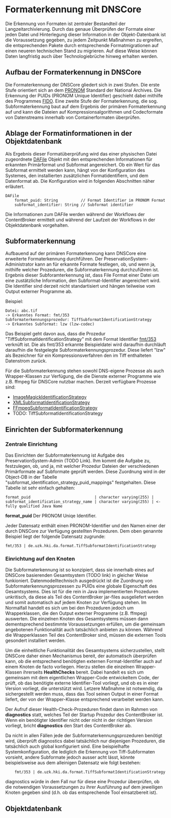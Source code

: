 # Formaterkennung mit DNSCore

Die Erkennung von Formaten ist zentraler Bestandteil der Langzeitarchivierung. Durch das genaue Überprüfen der Formate einer jeden Datei und Hinterlegung dieser Information in der Objekt-Datenbank ist die Voraussetzung gegeben, zu jedem Zeitpunkt Maßnahmen zu ergreifen, die entsprechenden Pakete durch entsprechende Formatmigrationen auf einen neueren technischen Stand zu migrieren. Auf diese Weise können Daten langfristig auch über Technologiebrüche hinweg erhalten werden.

## Aufbau der Formaterkennung in DNSCore

Die Formaterkennung der DNSCore gliedert sich in zwei Stufen. Die erste Stufe orientiert sich an dem [PRONOM](http://apps.nationalarchives.gov.uk/PRONOM/Default.aspx) Standard der National Archives. Die Erkennung der PUIDs (PRONOM Unique Identifier) geschieht dabei mithilfe des Programmes [FIDO](https://github.com/openplanets/fido). Eine zweite Stufe der Formaterkennung, die sog. Subformaterkennung baut auf dem Ergebnis der primären Formaterkennung auf und kann die Dateien auf Kompressionsalgorithmen und Codecformate von Datenstreams innerhalb von Containerformaten überprüfen.

## Ablage der Formatinformationen in der Objektdatenbank

Als Ergebnis dieser Formatüberprüfung wird das einer physischen Datei zugeordnete [DAFile](object_model.de.md#dafile) Objekt mit den entsprechenden Informationen für erkannten Primärformat und Subformat angereichert. Ob ein Wert für das Subformat ermittelt werden kann, hängt von der Konfiguration des Systemes, den installierten zusätzlichen Formatidentifiern, und dem Datenformat ab. Die Konfiguration wird in folgenden Abschnitten näher erläutert.

    DAFile
        format_puid: String          // Format Identifier im PRONOM Format
        subformat_identifier: String // Subformat identifier

Die Informationen zum DAFile werden während der Workflows der ContentBroker ermittelt und während der Laufzeit der Workflows in der Objektdatenbank vorgehalten.


## Subformaterkennung

Aufbauend auf der primären Formaterkennung kann DNSCore eine erweiterte Formaterkennung durchführen. Der PreservationSystem-Administrator kann an für erkannte Formate festlegen, ob, und wenn ja, mithilfe welcher Prozeduren,
die Subformaterkennung durchzuführen ist. Ergebnis dieser Subforamterkennung ist, dass File Format einer Datei um eine zustätzliche Information, den Subformat-Identifier angereichert wird. Die Identifier sind derzeit nicht standartisiert und hängen teilweise vom Output externer Programme ab.

Beispiel:

    Datei: abc.tif 
    -> Erkanntes Format: fmt/353
    Subformaterkennungsprozedur: TiffSubformatIdentificationStrategy
    -> Erkanntes Subformat: lzw (lzw-codec)

Das Beispiel geht davon aus, dass die Prozedur "TiffSubformatIdentificationStrategy" mit dem Format Identifier [fmt/353](http://apps.nationalarchives.gov.uk/PRONOM/Format/proFormatSearch.aspx?status=detailReport&id=1099) verknüft ist. Die als fmt/353 erkannte Beispieldatei wird daraufhin durchläuft daraufhin die festgelegte Subformaterkennungsprozedur. Diese liefert "lzw" als Bezeichner für ein Kompressionsverfahren den im Tiff enthalteten Datenstrom zurück.

Für die Subformaterkennung stehen sowohl DNS-eigene Prozesse als auch  Wrapper-Klassen zur Verfügung, die die Dienste externer Programme wie z.B. ffmpeg für DNSCore nutzbar machen. Derzeit verfügbare Prozesse sind:

* [ImageMagickIdentificationStrategy](../java/de/uzk/hki/da/format/ImageMagickIdentifySubformatIdentificationStrategy.java)
* [XMLSubformatIdentificationStrategy](../java/de/uzk/hki/da/format/XMLSubformatIdentificationStrategy.java)
* [FFmpegSubformatIdentificationStrategy](../java/de/uzk/hki/da/format/FFmpegSubformatIdentificationStrategy.java)
* TODO: TiffSubformatIdentificationStrategy

## Einrichten der Subformaterkennung

### Zentrale Einrichtung 

Das Einrichten der Subformaterkennung ist Aufgabe des PreservationSystem-Admin (TODO Link). Ihm kommt die Aufgabe zu, festzulegen, ob, und ja, mit welcher Prozedur Dateien der verschiedenen Primärformate auf Subformate geprüft werden. Diese Zuordnung wird in der Object-DB in der Tabelle "subformat_identification_strategy_puid_mappings" festgehalten. Diese Tabelle ist sehr einfach gehalten:

    format_puid                            | character varying(255) | 
    subformat_identification_strategy_name | character varying(255) | <- fully qualified Java Name

**format_puid** Der PRONOM Uniqe Identifier.

Jeder Datensatz enthält einen PRONOM-Identifier und den Namen einer der durch DNSCore zur Verfügung gestellten Prozeduren. Dem oben genannte Beispiel liegt der folgende Datensatz zugrunde:

    fmt/353 | de.uzk.hki.da.format.TiffSubformatIdentificationStrategy
    
### Einrichtung auf den Knoten

Die Subformaterkennung ist so konzipiert, dass sie innerhalb eines auf DNSCore basierenden Gesamtsystem (TODO link) in gleicher Weise funkioniert. Datenmodelltechnisch ausgedrückt ist die Zuordnung von Subformaterkennungsprozessen zu PUIDs eine globale Eigenschaft des Gesamtsystems. Dies ist für die rein in Java implementierten Prozeduren unkritisch, da diese als Teil des ContentBroker jar-files ausgeliefert werden und somit automatisch auf jedem Knoten zur Verfügung stehen. Im Normalfall handelt es sich um bei den Prozeduren jedoch um Wrapperklassen, die den Output externer Programme (z.B. ffmpeg) auswerten. 
Die einzelnen Knoten des Gesamtsystems müssen dann dementsprechend bestimmte Voraussetzungen erfüllen, um die gemeinsam angebotenen Funktionalität auch tatsächlich anbieten zu können. Während die Wrapperklassen Teil des ContentBroker sind, müssen die externen Tools gesondert installiert werden.

Um die einheitliche Funktionalität des Gesamtsystems sicherzustellen, stellt DNSCore daher einen Mechanismus bereit, der automatisch überprüfen kann, ob die entsprechend benötigten externen Format-Identifier auch auf einem Knoten de facto vorliegen. Hierzu stellen die einzelnen Wrapper-Klassen ihrerseits **HealthChecks** bereit. Dabei handelt es sich um gemeinsam mit dem eigentlichen Wrapper-Code entwickeltem Code, der prüft, ob das benötigte externe Identifier-Tool vorliegt, und ob es in einer Version vorliegt, die unterstützt wird. Letzere Maßnahme ist notwendig, da sichergestellt werden muss, dass das Tool seinen Output in einer Format liefert, der von der Wrapper-Klasse entsprechend verarbeitet werden kann.

Der Aufruf dieser Health-Check-Prozeduren findet dann im Rahmen von **diagnostics** statt, welches Teil der Startup Prozedur des ContentBroker ist. Wenn ein benötigter Identifier nicht oder nicht in der richtigen Version vorliegt, bricht **diagnostics** den Start des ContentBroker ab.

Da nicht in allen Fällen jede der Subformaterkennungsprozeduren benötigt wird, überprüft diagnostics dabei tatsächlich nur diejenigen Prozeduren, die tatsächlich auch global konfiguriert sind. Eine beispielhafte Systemkonfiguration, die lediglich die Erkennung von Tiff-Subformaten vorsieht, andere Subformate jedoch ausser acht lässt, könnte beispielsweise aus dem alleinigen Datensatz wie folgt bestehen:

        fmt/353 | de.uzk.hki.da.format.TiffSubformatIdentificationStrategy

diagnostics würde in dem Fall nur für diese eine Prozedur überprüfen, ob die notwendigen Voraussetzungen zu ihrer Ausführung auf dem jeweiligen Knoten gegeben sind (d.h. ob das entsprechende Tool einsatzbereit ist).

## Objektdatenbank


